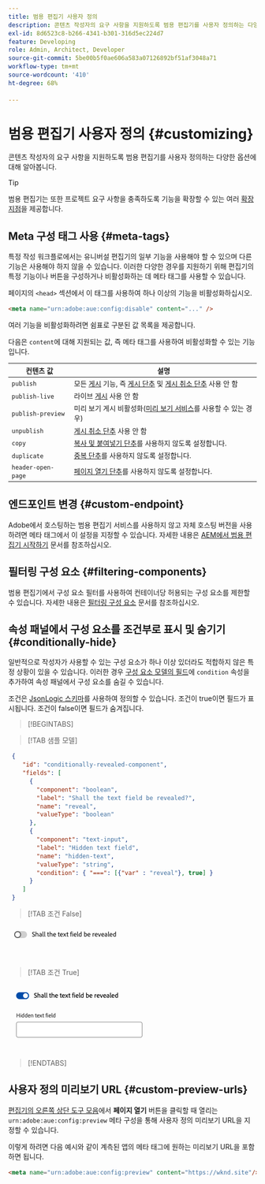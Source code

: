 ```yaml
---
title: 범용 편집기 사용자 정의
description: 콘텐츠 작성자의 요구 사항을 지원하도록 범용 편집기를 사용자 정의하는 다양한 옵션에 대해 알아봅니다.
exl-id: 8d6523c8-b266-4341-b301-316d5ec224d7
feature: Developing
role: Admin, Architect, Developer
source-git-commit: 5be00b5f0ae606a583a07126892bf51af3048a71
workflow-type: tm+mt
source-wordcount: '410'
ht-degree: 68%

---
```



# 범용 편집기 사용자 정의 {#customizing}

콘텐츠 작성자의 요구 사항을 지원하도록 범용 편집기를 사용자 정의하는 다양한 옵션에 대해 알아봅니다.

>[!TIP]
>
>범용 편집기는 또한 프로젝트 요구 사항을 충족하도록 기능을 확장할 수 있는 여러 [확장 지점](/help/implementing/universal-editor/extending.md)을 제공합니다.

## Meta 구성 태그 사용 {#meta-tags}

특정 작성 워크플로에서는 유니버설 편집기의 일부 기능을 사용해야 할 수 있으며 다른 기능은 사용해야 하지 않을 수 있습니다. 이러한 다양한 경우를 지원하기 위해 편집기의 특정 기능이나 버튼을 구성하거나 비활성화하는 데 메타 태그를 사용할 수 있습니다.

페이지의 `<head>` 섹션에서 이 태그를 사용하여 하나 이상의 기능을 비활성화하십시오.

```html
<meta name="urn:adobe:aue:config:disable" content="..." />
```

여러 기능을 비활성화하려면 쉼표로 구분된 값 목록을 제공합니다.

다음은 `content`에 대해 지원되는 값, 즉 메타 태그를 사용하여 비활성화할 수 있는 기능입니다.

| 컨텐츠 값 | 설명 |
|---|---|
| `publish` | 모든 [게시](/help/sites-cloud/authoring/universal-editor/publishing.md) 기능, 즉 [게시 단추](/help/sites-cloud/authoring/universal-editor/navigation.md#publish) 및 [게시 취소 단추](/help/sites-cloud/authoring/universal-editor/navigation.md#ellipsis) 사용 안 함 |
| `publish-live` | 라이브 [게시](/help/sites-cloud/authoring/universal-editor/publishing.md) 사용 안 함 |
| `publish-preview` | 미리 보기 게시 비활성화([미리 보기 서비스](/help/sites-cloud/authoring/sites-console/previewing-content.md)를 사용할 수 있는 경우) |
| `unpublish` | [게시 취소 단추](/help/sites-cloud/authoring/universal-editor/publishing.md#unpublishing-content) 사용 안 함 |
| `copy` | [복사 및 붙여넣기 단추](/help/sites-cloud/authoring/universal-editor/authoring.md#copy-paste)를 사용하지 않도록 설정합니다. |
| `duplicate` | [중복 단추](/help/sites-cloud/authoring/universal-editor/navigation.md#duplicate)를 사용하지 않도록 설정합니다. |
| `header-open-page` | [페이지 열기 단추](/help/sites-cloud/authoring/universal-editor/navigation.md#open-page)를 사용하지 않도록 설정합니다. |

## 엔드포인트 변경 {#custom-endpoint}

Adobe에서 호스팅하는 범용 편집기 서비스를 사용하지 않고 자체 호스팅 버전을 사용하려면 메타 태그에서 이 설정을 지정할 수 있습니다. 자세한 내용은 [AEM에서 범용 편집기 시작하기](/help/implementing/universal-editor/getting-started.md##configuration-settings) 문서를 참조하십시오.

## 필터링 구성 요소 {#filtering-components}

범용 편집기에서 구성 요소 필터를 사용하여 컨테이너당 허용되는 구성 요소를 제한할 수 있습니다. 자세한 내용은 [필터링 구성 요소](/help/implementing/universal-editor/filtering.md) 문서를 참조하십시오.

## 속성 패널에서 구성 요소를 조건부로 표시 및 숨기기 {#conditionally-hide}

일반적으로 작성자가 사용할 수 있는 구성 요소가 하나 이상 있더라도 적합하지 않은 특정 상황이 있을 수 있습니다. 이러한 경우 [구성 요소 모델의 필드](/help/implementing/universal-editor/field-types.md#fields)에 `condition` 속성을 추가하여 속성 패널에서 구성 요소를 숨길 수 있습니다.

조건은 [JsonLogic 스키마](https://jsonlogic.com/)를 사용하여 정의할 수 있습니다. 조건이 true이면 필드가 표시됩니다. 조건이 false이면 필드가 숨겨집니다.

>[!BEGINTABS]

>[!TAB 샘플 모델]

```json
 {
    "id": "conditionally-revealed-component",
    "fields": [
      {
        "component": "boolean",
        "label": "Shall the text field be revealed?",
        "name": "reveal",
        "valueType": "boolean"
      },
      {
        "component": "text-input",
        "label": "Hidden text field",
        "name": "hidden-text",
        "valueType": "string",
        "condition": { "===": [{"var" : "reveal"}, true] }
      }
    ]
 }
```

>[!TAB 조건 False]

![숨겨진 텍스트 필드](assets/hidden.png)

>[!TAB 조건 True]

![표시된 텍스트 필드](assets/shown.png)

>[!ENDTABS]

## 사용자 정의 미리보기 URL {#custom-preview-urls}

[편집기의 오른쪽 상단 도구 모음](/help/sites-cloud/authoring/universal-editor/navigation.md#universal-editor-toolbar)에서 **페이지 열기** 버튼을 클릭할 때 열리는 `urn:adobe:aue:config:preview` 메타 구성을 통해 사용자 정의 미리보기 URL을 지정할 수 있습니다.

이렇게 하려면 다음 예시와 같이 계측된 앱의 메타 태그에 원하는 미리보기 URL을 포함하면 됩니다.

```html
<meta name="urn:adobe:aue:config:preview" content="https://wknd.site"/>
```
